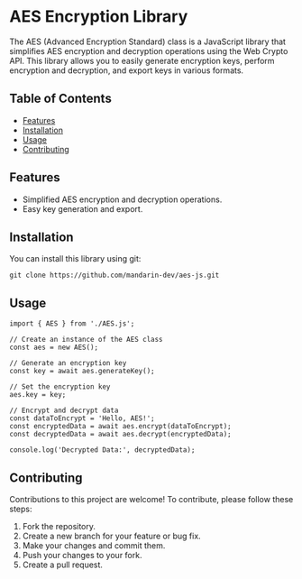 # AES Encryption Library

The AES (Advanced Encryption Standard) class is a JavaScript library that simplifies AES encryption and decryption operations using the Web Crypto API. This library allows you to easily generate encryption keys, perform encryption and decryption, and export keys in various formats.

## Table of Contents

- [Features](#features)
- [Installation](#installation)
- [Usage](#usage)
- [Contributing](#contributing)

## Features

- Simplified AES encryption and decryption operations.
- Easy key generation and export.

## Installation

You can install this library using git:

```
git clone https://github.com/mandarin-dev/aes-js.git
```

## Usage
```
import { AES } from './AES.js';

// Create an instance of the AES class
const aes = new AES();

// Generate an encryption key
const key = await aes.generateKey();

// Set the encryption key
aes.key = key;

// Encrypt and decrypt data
const dataToEncrypt = 'Hello, AES!';
const encryptedData = await aes.encrypt(dataToEncrypt);
const decryptedData = await aes.decrypt(encryptedData);

console.log('Decrypted Data:', decryptedData);

```

## Contributing

Contributions to this project are welcome! To contribute, please follow these steps:

1. Fork the repository.
2. Create a new branch for your feature or bug fix.
3. Make your changes and commit them.
4. Push your changes to your fork.
5. Create a pull request.

